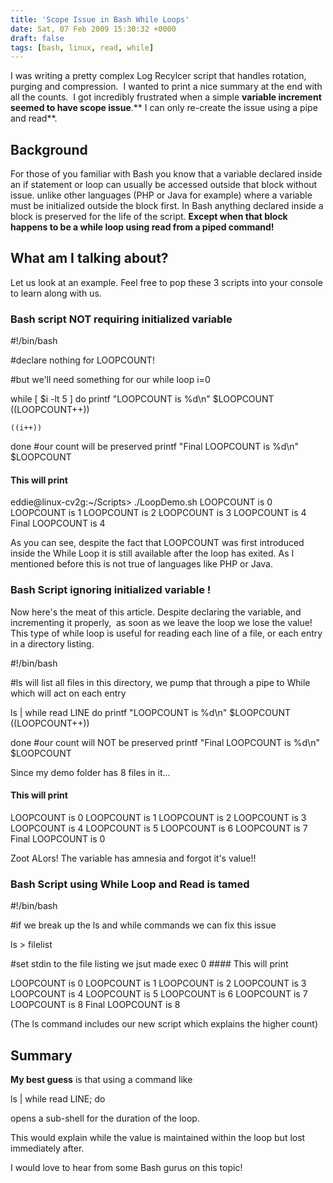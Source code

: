 ```yaml
---
title: 'Scope Issue in Bash While Loops'
date: Sat, 07 Feb 2009 15:30:32 +0000
draft: false
tags: [bash, linux, read, while]
---
```


I was writing a pretty complex Log Recylcer script that handles rotation, purging and compression.  I wanted to print a nice summary at the end with all the counts.  I got incredibly frustrated when a simple **variable increment seemed to have scope issue**.** I can only re-create the issue using a pipe and read**.

Background
----------

For those of you familiar with Bash you know that a variable declared inside an if statement or loop can usually be accessed outside that block without issue. unlike other languages (PHP or Java for example) where a variable must be initialized outside the block first. In Bash anything declared inside a block is preserved for the life of the script. **Except when that block happens to be a while loop using read from a piped command!**

What am I talking about?
------------------------

Let us look at an example. Feel free to pop these 3 scripts into your console to learn along with us.

### Bash script NOT requiring initialized variable

#!/bin/bash

#declare nothing for LOOPCOUNT!

#but we'll need something for our while loop
i=0

while \[ $i -lt 5 \]
do
	printf "LOOPCOUNT is %d\\n" $LOOPCOUNT
	((LOOPCOUNT++))

	((i++))
done
#our count will be preserved
printf "Final LOOPCOUNT is %d\\n" $LOOPCOUNT

#### This will print

eddie@linux-cv2g:~/Scripts> ./LoopDemo.sh
LOOPCOUNT is 0
LOOPCOUNT is 1
LOOPCOUNT is 2
LOOPCOUNT is 3
LOOPCOUNT is 4
Final LOOPCOUNT is 4

As you can see, despite the fact that LOOPCOUNT was first introduced inside the While Loop it is still available after the loop has exited. As I mentioned before this is not true of languages like PHP or Java.

### Bash Script ignoring initialized variable !

Now here's the meat of this article. Despite declaring the variable, and incrementing it properly,  as soon as we leave the loop we lose the value! This type of while loop is useful for reading each line of a file, or each entry in a directory listing.

#!/bin/bash

#ls will list all files in this directory, we pump that through a pipe to While which will act on each entry

ls | while read LINE
do
	printf "LOOPCOUNT is %d\\n" $LOOPCOUNT
	((LOOPCOUNT++))

done
#our count will NOT be preserved
printf "Final LOOPCOUNT is %d\\n" $LOOPCOUNT

Since my demo folder has 8 files in it...

#### This will print

LOOPCOUNT is 0
LOOPCOUNT is 1
LOOPCOUNT is 2
LOOPCOUNT is 3
LOOPCOUNT is 4
LOOPCOUNT is 5
LOOPCOUNT is 6
LOOPCOUNT is 7
Final LOOPCOUNT is 0

Zoot ALors! The variable has amnesia and forgot it's value!!

### Bash Script using While Loop and Read is tamed

#!/bin/bash



#if we break up the ls and while commands we can fix this issue

ls > filelist

#set stdin to the file listing we jsut made
exec 0 #### This will print

LOOPCOUNT is 0
LOOPCOUNT is 1
LOOPCOUNT is 2
LOOPCOUNT is 3
LOOPCOUNT is 4
LOOPCOUNT is 5
LOOPCOUNT is 6
LOOPCOUNT is 7
LOOPCOUNT is 8
Final LOOPCOUNT is 8

(The ls command includes our new script which explains the higher count)

Summary
-------

 **My best guess** is that using a command like

ls | while read LINE; do

 opens a sub-shell for the duration of the loop. 

This would explain while the value is maintained within the loop but lost immediately after.

I would love to hear from some Bash gurus on this topic!